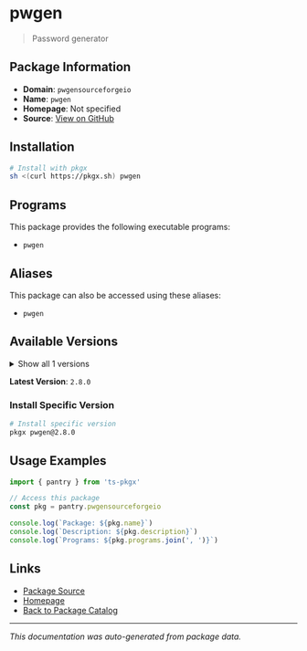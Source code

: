 # pwgen

> Password generator

## Package Information

- **Domain**: `pwgensourceforgeio`
- **Name**: `pwgen`
- **Homepage**: Not specified
- **Source**: [View on GitHub](https://github.com/pkgxdev/pantry/tree/main/projects/pwgen.sourceforge.io/package.yml)

## Installation

```bash
# Install with pkgx
sh <(curl https://pkgx.sh) pwgen
```

## Programs

This package provides the following executable programs:

- `pwgen`

## Aliases

This package can also be accessed using these aliases:

- `pwgen`

## Available Versions

<details>
<summary>Show all 1 versions</summary>

- `2.8.0`

</details>

**Latest Version**: `2.8.0`

### Install Specific Version

```bash
# Install specific version
pkgx pwgen@2.8.0
```

## Usage Examples

```typescript
import { pantry } from 'ts-pkgx'

// Access this package
const pkg = pantry.pwgensourceforgeio

console.log(`Package: ${pkg.name}`)
console.log(`Description: ${pkg.description}`)
console.log(`Programs: ${pkg.programs.join(', ')}`)
```

## Links

- [Package Source](https://github.com/pkgxdev/pantry/tree/main/projects/pwgen.sourceforge.io/package.yml)
- [Homepage](#)
- [Back to Package Catalog](../package-catalog.md)

---

*This documentation was auto-generated from package data.*
